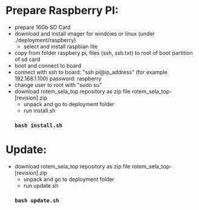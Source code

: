 # Prepare Raspberry PI:

* prepare 16Gb SD Card 
* download and install imager for windows or linux (under ./deployment/raspberry) 
	* select and install raspbian lite 
* copy from folder raspbery pi, files (ssh, ssh.txt) to root of boot partition of sd card 
* boot and connect to board 
* connect with ssh to board: "ssh pi@ip_address" (for example 192.168.1.100) password: raspberry 
* change user to root with "sudo su"
* download rotem_sela_top repository as zip file rotem_sela_top-[revision].zip 
	* unpack and go to deployment folder 
	* run install.sh
	### `bash install.sh`

# Update:
* download rotem_sela_top repository as zip file rotem_sela_top-[revision].zip 
	* unpack and go to deployment folder 
	* run update.sh
	### `bash update.sh`
